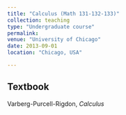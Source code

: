 ```yaml
---
title: "Calculus (Math 131-132-133)"
collection: teaching
type: "Undergraduate course"
permalink: 
venue: "University of Chicago"
date: 2013-09-01
location: "Chicago, USA"

---
```



## Textbook 
Varberg-Purcell-Rigdon, _Calculus_
